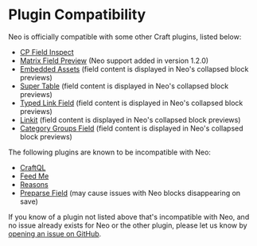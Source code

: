 # Plugin Compatibility

Neo is officially compatible with some other Craft plugins, listed below:

- [CP Field Inspect](https://github.com/mmikkel/CpFieldInspect-Craft)
- [Matrix Field Preview](https://github.com/weareferal/craft-matrix-field-preview) (Neo support added in version 1.2.0)
- [Embedded Assets](https://github.com/spicywebau/craft-embedded-assets) (field content is displayed in Neo's collapsed block previews)
- [Super Table](https://github.com/verbb/super-table) (field content is displayed in Neo's collapsed block previews)
- [Typed Link Field](https://github.com/sebastian-lenz/craft-linkfield) (field content is displayed in Neo's collapsed block previews)
- [Linkit](https://github.com/fruitstudios/craft-linkit) (field content is displayed in Neo's collapsed block previews)
- [Category Groups Field](https://github.com/ttempleton/craft-category-groups-field) (field content is displayed in Neo's collapsed block previews)

The following plugins are known to be incompatible with Neo:

- [CraftQL](https://github.com/markhuot/craftql)
- [Feed Me](https://github.com/craftcms/feed-me)
- [Reasons](https://github.com/mmikkel/Reasons-Craft3)
- [Preparse Field](https://github.com/aelvan/Preparse-Field-Craft) (may cause issues with Neo blocks disappearing on save)

If you know of a plugin not listed above that's incompatible with Neo, and no issue already exists for Neo or the other plugin, please let us know by [opening an issue on GitHub](https://github.com/spicywebau/craft-neo/issues/new).
